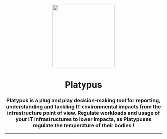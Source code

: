 <p align="center">
    <img src="https://user-images.githubusercontent.com/906428/199052263-fcdc8ec1-d92e-438d-81bc-28d69f5af90d.png" width="200">
</p>

<h1 align="center">
  Platypus
</h1>

<h3 align="center">
    Platypus is a plug and play decision-making tool for reporting, understanding and tackling IT environmental impacts from the infrastructure point of view. Regulate workloads and usage of your IT infrastructures to lower impacts, as Platypuses regulate the temperature of their bodies !
</h3>

---

